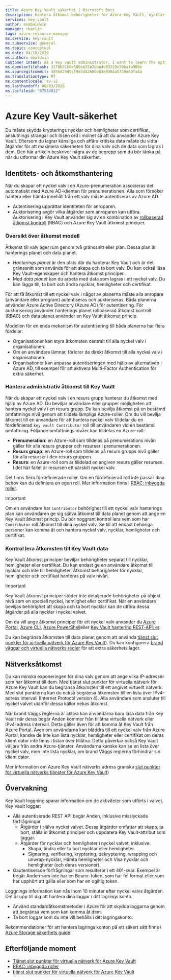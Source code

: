 ```yaml
---
title: Azure Key Vault säkerhet | Microsoft Docs
description: Hantera åtkomst behörigheter för Azure Key Vault, nycklar och hemligheter. Beskriver autentiserings-och auktoriserings modellen för Key Vault och hur du skyddar nyckel valvet.
services: key-vault
author: msmbaldwin
manager: rkarlin
tags: azure-resource-manager
ms.service: key-vault
ms.subservice: general
ms.topic: conceptual
ms.date: 04/18/2019
ms.author: mbaldwin
Customer intent: As a key vault administrator, I want to learn the options available to secure my vaults
ms.openlocfilehash: 3170b51b8e580a625b2dbb4d83229c59bafa900e
ms.sourcegitcommit: 3d56d25d9cf9d3d42600db3e9364a5730e80fa4a
ms.translationtype: MT
ms.contentlocale: sv-SE
ms.lasthandoff: 08/03/2020
ms.locfileid: "87534812"
---
```

# <a name="azure-key-vault-security"></a>Azure Key Vault-säkerhet

Du måste skydda krypterings nycklar och hemligheter som certifikat, anslutnings strängar och lösen ord i molnet så att du använder Azure Key Vault. Eftersom du lagrar känsliga och affärs kritiska data måste du vidta åtgärder för att maximera säkerheten för dina valv och de data som lagras i dem. Den här artikeln beskriver några av de begrepp som du bör tänka på när du utformar din Azure Key Vault säkerhet.

## <a name="identity-and-access-management"></a>Identitets- och åtkomsthantering

När du skapar ett nyckel valv i en Azure-prenumeration associeras det automatiskt med Azure AD-klienten för prenumerationen. Alla som försöker hantera eller hämta innehåll från ett valv måste autentiseras av Azure AD.

- Autentisering upprättar identiteten för anroparen.
- Auktorisering avgör vilka åtgärder som anroparen kan utföra. Auktorisering i Key Vault använder sig av en kombination av [rollbaserad åtkomst kontroll](../../role-based-access-control/overview.md) (RBAC) och Azure Key Vault åtkomst principer.

### <a name="access-model-overview"></a>Översikt över åtkomst modell

Åtkomst till valv äger rum genom två gränssnitt eller plan. Dessa plan är hanterings planet och data planet.

- *Hanterings planet* är den plats där du hanterar Key Vault och är det gränssnitt som används för att skapa och ta bort valv. Du kan också läsa Key Vault-egenskaper och hantera åtkomst principer.
- Med *data planet* kan du arbeta med data som lagras i ett nyckel valv. Du kan lägga till, ta bort och ändra nycklar, hemligheter och certifikat.

För att få åtkomst till ett nyckel valv i något av planerna måste alla anropare (användare eller program) autentiseras och auktoriseras. Båda planerna använder Azure Active Directory (Azure AD) för autentisering. För auktorisering använder hanterings planet rollbaserad åtkomst kontroll (RBAC) och data planet använder en Key Vault åtkomst princip.

Modellen för en enda mekanism för autentisering till båda planerna har flera fördelar:

- Organisationer kan styra åtkomsten centralt till alla nyckel valv i organisationen.
- Om en användare lämnar, förlorar de direkt åtkomst till alla nyckel valv i organisationen.
- Organisationer kan anpassa autentiseringen med hjälp av alternativen i Azure AD, till exempel för att aktivera Multi-Factor Authentication för extra säkerhet.

### <a name="managing-administrative-access-to-key-vault"></a>Hantera administrativ åtkomst till Key Vault

När du skapar ett nyckel valv i en resurs grupp hanterar du åtkomst med hjälp av Azure AD. Du beviljar användare eller grupper möjligheten att hantera nyckel valv i en resurs grupp. Du kan bevilja åtkomst på en bestämd omfattnings nivå genom att tilldela lämpliga Azure-roller. Om du vill bevilja åtkomst till en användare för att hantera nyckel valv tilldelar du en fördefinierad `key vault Contributor` roll till användaren vid en bestämd omfattning. Följande omfattnings nivåer kan tilldelas en Azure-roll:

- **Prenumeration**: en Azure-roll som tilldelas på prenumerations nivån gäller för alla resurs grupper och resurser i prenumerationen.
- **Resurs grupp**: en Azure-roll som tilldelas på resurs grupps nivå gäller för alla resurser i den resurs gruppen.
- **Resurs**: en Azure-roll som är tilldelad en angiven resurs gäller resursen. I det här fallet är resursen ett särskilt nyckel valv.

Det finns flera fördefinierade roller. Om en fördefinierad roll inte passar dina behov kan du definiera en egen roll. Mer information finns i [RBAC: inbyggda roller](../../role-based-access-control/built-in-roles.md).

> [!IMPORTANT]
> Om en användare har `Contributor` behörighet till ett nyckel valv hanterings plan kan användaren ge sig själva åtkomst till data planet genom att ange en Key Vault åtkomst princip. Du bör noggrant kontrol lera vem som har `Contributor` roll åtkomst till dina nyckel valv. Se till att endast behöriga personer kan komma åt och hantera nyckel valv, nycklar, hemligheter och certifikat.

<a id="data-plane-access-control"></a>
### <a name="controlling-access-to-key-vault-data"></a>Kontrol lera åtkomsten till Key Vault data

Key Vault åtkomst principer beviljar behörigheter separat till nycklar, hemligheter eller certifikat. Du kan endast ge en användare åtkomst till nycklar och inte till hemligheter. Åtkomst behörigheter för nycklar, hemligheter och certifikat hanteras på valv nivån.

> [!IMPORTANT]
> Key Vault åtkomst principer stöder inte detaljerade behörigheter på objekt nivå som en speciell nyckel, hemlighet eller certifikat. När en användare beviljas behörighet att skapa och ta bort nycklar kan de utföra dessa åtgärder på alla nycklar i nyckel valvet.

Om du vill ange åtkomst principer för ett nyckel valv använder du [Azure Portal](https://portal.azure.com/), [Azure CLI](/cli/azure/install-azure-cli?view=azure-cli-latest), [Azure PowerShell](/powershell/azure/)eller [Key Vault hantering REST-API: er](/rest/api/keyvault/).

Du kan begränsa åtkomsten till data planet genom att använda [tjänst slut punkter för virtuella nätverk för Azure Key Vault](overview-vnet-service-endpoints.md)). Du kan konfigurera [brand väggar och virtuella nätverks regler](network-security.md) för ett extra säkerhets lager.

## <a name="network-access"></a>Nätverksåtkomst

Du kan minska exponeringen för dina valv genom att ange vilka IP-adresser som har åtkomst till dem. Med tjänst slut punkter för virtuella nätverk för Azure Key Vault kan du begränsa åtkomsten till ett angivet virtuellt nätverk. Med slut punkterna kan du också begränsa åtkomsten till en lista över IPv4-adress intervall (Internet Protocol version 4). Alla användare som ansluter till nyckel valvet utanför dessa källor nekas åtkomst.

När brand Väggs reglerna är aktiva kan användarna bara läsa data från Key Vault när deras begär Anden kommer från tillåtna virtuella nätverk eller IPv4-adress intervall. Detta gäller även för att komma åt Key Vault från Azure Portal. Även om användarna kan bläddra till ett nyckel valv från Azure Portal, kanske de inte kan lista nycklar, hemligheter eller certifikat om deras klient dator inte finns i listan över tillåtna. Detta påverkar också Key Vault väljare från andra Azure-tjänster. Användarna kanske kan se en lista över nyckel valv, men inte lista nycklar, om brand Väggs reglerna förhindrar sin klient dator.

Mer information om Azure Key Vault nätverks adress granska [slut punkter för virtuella nätverks tjänster för Azure Key Vault](overview-vnet-service-endpoints.md))

## <a name="monitoring"></a>Övervakning

Key Vault loggning sparar information om de aktiviteter som utförts i valvet. Key Vault loggar:

- Alla autentiserade REST API begär Anden, inklusive misslyckade förfrågningar
  - Åtgärder i själva nyckel valvet. Dessa åtgärder omfattar att skapa, ta bort, ställa in åtkomst principer och uppdatera Key Vault-attribut som taggar.
  - Åtgärder för nycklar och hemligheter i nyckel valvet, inklusive:
    - Skapa, ändra eller ta bort nycklar eller hemligheter.
    - Signering, verifiering, kryptering, dekryptering, wrapping och unwrap-nycklar, Hämta hemligheter och Visa nycklar och hemligheter (och deras versioner).
- Oautentiserade förfrågningar som resulterar i ett 401-svar. Exempel är begär Anden som inte har en Bearer-token, som har fel format eller som har upphört att gälla eller som har en ogiltig token.

Loggnings information kan nås inom 10 minuter efter nyckel valvs åtgärden. Det är upp till dig att hantera dina loggar i ditt lagrings konto.

- Använd standardåtkomstmetoder i Azure för att skydda loggarna genom att begränsa vem som kan komma åt dem.
- Ta bort loggar som du inte vill behålla i ditt lagringskonto.

Rekommendationer för att hantera lagrings konton på ett säkert sätt finns i [Azure Storage säkerhets guide](../../storage/blobs/security-recommendations.md)

## <a name="next-steps"></a>Efterföljande moment

- [Tjänst slut punkter för virtuella nätverk för Azure Key Vault](overview-vnet-service-endpoints.md)
- [RBAC: inbyggda roller](../../role-based-access-control/built-in-roles.md)
- [tjänst slut punkter för virtuella nätverk för Azure Key Vault](overview-vnet-service-endpoints.md)
